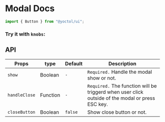 # Modal Docs

```js
import { Button } from "@yoctol/ui";
```

### Try it with `knobs`:

<!-- STORY -->

## API

| Props         | type     | Default | Description                                                                                      |
| ------------- | -------- | ------- | ------------------------------------------------------------------------------------------------ |
| `show`        | Boolean  | `-`     | `Required.` Handle the modal show or not.                                                        |
| `handleClose` | Function | `-`     | `Required.` The function will be triggerd when user click outside of the modal or press ESC key. |
| `closeButton` | Boolean  | `false` | Show close button or not.                                                                        |
